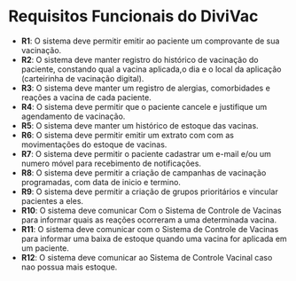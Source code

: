 # Requisitos Funcionais do DiviVac



- **R1**: O sistema deve permitir emitir ao paciente um comprovante de sua vacinação.
- **R2**: O sistema deve manter registro do histórico de vacinação do paciente, constando qual a vacina aplicada,o dia e o local da aplicação (carteirinha de vacinação digital).
- **R3**: O sistema deve manter um registro de alergias, comorbidades e reações a vacina de cada paciente.
- **R4**: O sistema deve permitir que o paciente cancele e justifique um agendamento de vacinação.
- **R5**: O sistema deve manter um histórico de estoque das vacinas.
- **R6**: O sistema deve permitir emitir um extrato com com as movimentações do estoque de vacinas.
- **R7**: O sistema deve permitir o paciente cadastrar um e-mail e/ou um numero móvel para recebimento de notificações.
- **R8**: O sistema deve permitir a criação de campanhas de vacinação programadas, com data de inicio e termino.
- **R9**: O sistema deve permitir a criação de grupos prioritários e vincular pacientes a eles.
- **R10**: O sistema deve comunicar Com o Sistema de Controle de Vacinas para informar quais as reações ocorreram a uma determinada vacina.
- **R11**: O sistema deve comunicar com o Sistema de Controle de Vacinas para informar uma baixa de estoque quando uma vacina for aplicada em um paciente.
- **R12**: O sistema deve comunicar ao Sistema de Controle Vacinal caso nao possua mais estoque.





